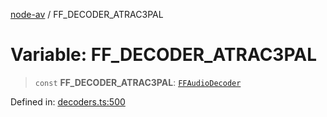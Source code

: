 [node-av](../globals.md) / FF\_DECODER\_ATRAC3PAL

# Variable: FF\_DECODER\_ATRAC3PAL

> `const` **FF\_DECODER\_ATRAC3PAL**: [`FFAudioDecoder`](../type-aliases/FFAudioDecoder.md)

Defined in: [decoders.ts:500](https://github.com/seydx/av/blob/f8631fc881b394300b1479f511d55cf1c370a87f/src/constants/decoders.ts#L500)
